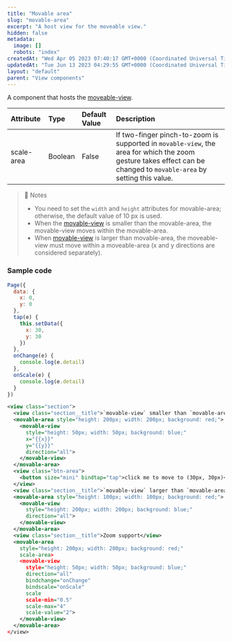 ```yaml
---
title: "Movable area"
slug: "movable-area"
excerpt: "A host view for the moveable view."
hidden: false
metadata: 
  image: []
  robots: "index"
createdAt: "Wed Apr 05 2023 07:40:17 GMT+0000 (Coordinated Universal Time)"
updatedAt: "Tue Jun 13 2023 04:29:55 GMT+0000 (Coordinated Universal Time)"
layout: "default"
parent: "View components"
---
```

A component that hosts the [moveable-view](doc:movable-view).

| Attribute  | Type    | Default Value | Description                                                                                                                                                          |
| :--------- | :------ | :------------ | :------------------------------------------------------------------------------------------------------------------------------------------------------------------- |
| scale-area | Boolean | False         | If two-finger pinch-to-zoom is supported in `movable-view`, the area for which the zoom gesture takes effect can be changed to `movable-area` by setting this value. |

> 📘 Notes
> 
> - You need to set the `width` and `height` attributes for movable-area; otherwise, the default value of 10 px is used. 
> - When the [movable-view](doc:movable-view) is smaller than the movable-area, the movable-view moves within the movable-area.
> - When [movable-view](doc:movable-view) is larger than movable-area, the moveable-view must move within a moveable-area (x and y directions are considered separately).

### Sample code

```javascript
Page({
  data: {
    x: 0,
    y: 0
  },
  tap(e) {
    this.setData({
      x: 30,
      y: 30
    })
  },
  onChange(e) {
  	console.log(e.detail)
  },
  onScale(e) {
  	console.log(e.detail)
  }
})
```
```xml WXML
<view class="section">
  <view class="section__title">`movable-view` smaller than `movable-area`</view>
  <movable-area style="height: 200px; width: 200px; background: red;">
    <movable-view
      style="height: 50px; width: 50px; background: blue;"
      x="{{x}}"
      y="{{y}}"
      direction="all">
    </movable-view>
  </movable-area>
  <view class="btn-area">
  	<button size="mini" bindtap="tap">click me to move to (30px, 30px)</button>
  </view>
  <view class="section__title">`movable-view` larger than `movable-area`</view>
  <movable-area style="height: 100px; width: 100px; background: red;">
    <movable-view
      style="height: 200px; width: 200px; background: blue;"
      direction="all">
    </movable-view>
  </movable-area>
  <view class="section__title">Zoom support</view>
  <movable-area
    style="height: 200px; width: 200px; background: red;"
    scale-area>
    <movable-view
      style="height: 50px; width: 50px; background: blue;"
      direction="all"
      bindchange="onChange"
      bindscale="onScale"
      scale
      scale-min="0.5"
      scale-max="4"
      scale-value="2">
    </movable-view>
  </movable-area>
</view>
```
